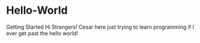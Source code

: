 # Hello-World
Getting Started
Hi Strangers!
Cesar here just trying to learn programming if I ever get past the hello world!
